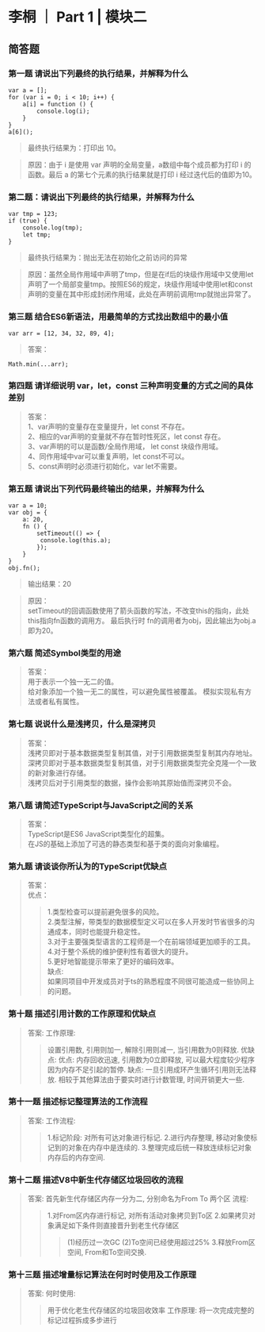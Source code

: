 # 李桐 ｜ Part 1 | 模块二

## 简答题

### 第一题 请说出下列最终的执行结果，并解释为什么

    var a = [];
    for (var i = 0; i < 10; i++) {
        a[i] = function () {
            console.log(i);
        }
    } 
    a[6]();

>最终执行结果为：打印出 10。

>原因：由于 i 是使用 var 声明的全局变量，a数组中每个成员都为打印 i 的函数。最后 a 的第七个元素的执行结果就是打印 i 经过迭代后的值即为10。

### 第二题：请说出下列最终的执行结果，并解释为什么

    var tmp = 123;
    if (true) {
        console.log(tmp);
        let tmp;
    }

>最终执行结果为：抛出无法在初始化之前访问的异常

>原因：虽然全局作用域中声明了tmp，但是在if后的块级作用域中又使用let声明了一个局部变量tmp。按照ES6的规定，块级作用域中使用let和const声明的变量在其中形成封闭作用域，此处在声明前调用tmp就抛出异常了。

### 第三题 结合ES6新语法，用最简单的方式找出数组中的最小值

    var arr = [12, 34, 32, 89, 4];

>答案：

    Math.min(...arr);

### 第四题 请详细说明 var，let，const 三种声明变量的方式之间的具体差别

>答案：  
> 1、var声明的变量存在变量提升，let const 不存在。  
> 2、相应的var声明的变量就不存在暂时性死区，let const 存在。  
> 3、var声明的可以是函数/全局作用域， let const 块级作用域。  
> 4、同作用域中var可以重复声明，let const不可以。  
> 5、const声明时必须进行初始化，var let不需要。  

### 第五题 请说出下列代码最终输出的结果，并解释为什么

    var a = 10;
    var obj = {
        a: 20,
        fn () {
            setTimeout(() => {
             console.log(this.a);   
            });
        }
    }
    obj.fn();

>输出结果：20

>原因：  
>setTimeout的回调函数使用了箭头函数的写法，不改变this的指向，此处this指向fn函数的调用方。 最后执行时 fn的调用者为obj，因此输出为obj.a即为20。

### 第六题 简述Symbol类型的用途

>答案：  
>用于表示一个独一无二的值。  
>给对象添加一个独一无二的属性，可以避免属性被覆盖。
>模拟实现私有方法或者私有属性。

### 第七题 说说什么是浅拷贝，什么是深拷贝

>答案：  
>浅拷贝即对于基本数据类型复制其值，对于引用数据类型复制其内存地址。  
>深拷贝即对于基本数据类型复制其值，对于引用数据类型完全克隆一个一致的新对象进行存储。  
>浅拷贝后对于引用类型的数据，操作会影响其原始值而深拷贝不会。

### 第八题 请简述TypeScript与JavaScript之间的关系

>答案：  
>TypeScript是ES6 JavaScript类型化的超集。  
>在JS的基础上添加了可选的静态类型和基于类的面向对象编程。

### 第九题 请谈谈你所认为的TypeScript优缺点

>答案：  
>优点：  
>>1.类型检查可以提前避免很多的风险。  
>>2.类型注解，带类型的数据模型定义可以在多人开发时节省很多的沟通成本，同时也能提升稳定性。  
>>3.对于主要强类型语言的工程师是一个在前端领域更加顺手的工具。  
>>4.对于整个系统的维护便利性有着很大的提升。  
>>5.更好地智能提示带来了更好的编码效率。  
>缺点:  
>>如果同项目中开发成员对于ts的熟悉程度不同很可能造成一些协同上的问题。

### 第十题 描述引用计数的工作原理和优缺点

>答案:
>工作原理:
>>设置引用数, 引用则加一, 解除引用则减一, 当引用数为0则释放.
>优缺点:
>>优点: 内存回收迅速, 引用数为0立即释放, 可以最大程度较少程序因为内存不足引起的暂停.
>>缺点: 一旦引用成环产生循环引用则无法释放. 相较于其他算法由于要实时进行计数管理, 时间开销更大一些.

### 第十一题 描述标记整理算法的工作流程

>答案:
>工作流程:
>>1.标记阶段: 对所有可达对象进行标记.
>>2.进行内存整理, 移动对象使标记到的对象在内存中是连续的. 
>>3.整理完成后统一释放连续标记对象内存后的内存空间.

### 第十二题 描述V8中新生代存储区垃圾回收的流程

>答案:
>首先新生代存储区内存一分为二, 分别命名为From To 两个区
>流程:
>>1.对From区内存进行标记, 对所有活动对象拷贝到To区
>>2.如果拷贝对象满足如下条件则直接晋升到老生代存储区
>>> (1)经历过一次GC
>>> (2)To空间已经使用超过25%
>>3.释放From区空间, From和To空间交换.

### 第十三题 描述增量标记算法在何时时使用及工作原理

>答案:
>何时使用:
>>用于优化老生代存储区的垃圾回收效率
>工作原理:
>>将一次完成完整的标记过程拆成多步进行